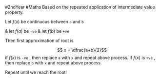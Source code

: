 #2ndYear #Maths
Based on the repeated application of intermediate value property.

Let $f(x)$ be continuous between `a` and `b` 

& let $f(a)$ be `-ve`
& let $f(b)$ be `+ve`

Then first approximation of root is 

$$ x = \dfrac{a+b}{2}$$
if $f(x)$ is `-ve` , then replace `a` with `x` and repeat above process.
if $f(x)$ is `+ve` , then replace `b` with `x` and repeat above process.

Repeat until we reach the root!
